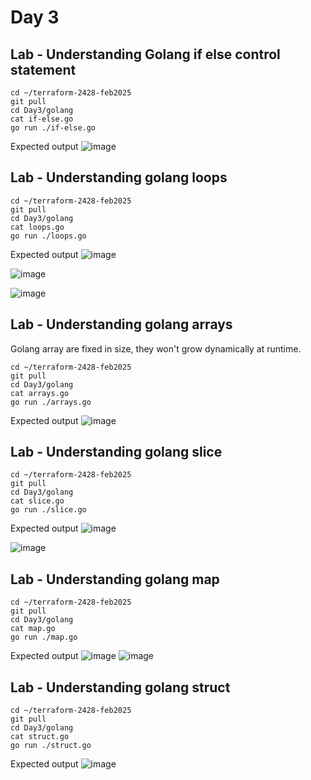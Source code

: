 # Day 3

## Lab - Understanding Golang if else control statement
```
cd ~/terraform-2428-feb2025
git pull
cd Day3/golang
cat if-else.go
go run ./if-else.go
```

Expected output
![image](https://github.com/user-attachments/assets/394b73d8-bf59-4b1a-940a-598b1d93aead)

## Lab - Understanding golang loops
```
cd ~/terraform-2428-feb2025
git pull
cd Day3/golang
cat loops.go
go run ./loops.go
```

Expected output
![image](https://github.com/user-attachments/assets/d356af06-a918-4ac0-8008-d895468b0423)

![image](https://github.com/user-attachments/assets/19e15146-9aad-47a1-b1b8-bb1177aae778)

![image](https://github.com/user-attachments/assets/b45e1b45-74c6-4d31-8178-4dc4c7caad03)

## Lab - Understanding golang arrays
Golang array are fixed in size, they won't grow dynamically at runtime.

```
cd ~/terraform-2428-feb2025
git pull
cd Day3/golang
cat arrays.go
go run ./arrays.go
```

Expected output
![image](https://github.com/user-attachments/assets/b24ef271-96ae-4eea-a74a-14ddc8a51ffa)

## Lab - Understanding golang slice
```
cd ~/terraform-2428-feb2025
git pull
cd Day3/golang
cat slice.go
go run ./slice.go
```

Expected output
![image](https://github.com/user-attachments/assets/c38f2624-7ec7-4444-a96d-d3e759e14a9a)

![image](https://github.com/user-attachments/assets/d3f6e608-e58c-4a65-afec-0ec57ac9a510)


## Lab - Understanding golang map
```
cd ~/terraform-2428-feb2025
git pull
cd Day3/golang
cat map.go
go run ./map.go
```

Expected output
![image](https://github.com/user-attachments/assets/93998a44-1804-4214-993f-6a3e36768aea)
![image](https://github.com/user-attachments/assets/f925c7bc-c6ae-4eee-a73f-421755e2b793)


## Lab - Understanding golang struct
```
cd ~/terraform-2428-feb2025
git pull
cd Day3/golang
cat struct.go
go run ./struct.go
```

Expected output
![image](https://github.com/user-attachments/assets/109650a7-9835-4579-8c8a-198555d4e39b)

